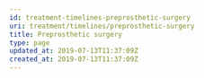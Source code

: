 ```yaml
---
id: treatment-timelines-preprosthetic-surgery
uri: treatment/timelines/preprosthetic-surgery
title: Preprosthetic surgery
type: page
updated_at: 2019-07-13T11:37:09Z
created_at: 2019-07-13T11:37:09Z
---
```


